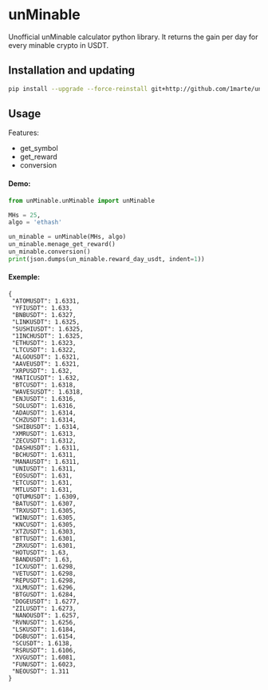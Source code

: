 # unMinable
Unofficial unMinable calculator python library.
It returns the gain per day for every minable crypto in USDT.

## Installation and updating
```bash
pip install --upgrade --force-reinstall git+http://github.com/1marte/unminable.git
```
## Usage
Features:
* get_symbol
* get_reward
* conversion

#### Demo:
```python
from unMinable.unMinable import unMinable

MHs = 25, 
algo = 'ethash'

un_minable = unMinable(MHs, algo)
un_minable.menage_get_reward()
un_minable.conversion()
print(json.dumps(un_minable.reward_day_usdt, indent=1))
```

#### Exemple:
```
{
 "ATOMUSDT": 1.6331,
 "YFIUSDT": 1.633,
 "BNBUSDT": 1.6327,
 "LINKUSDT": 1.6325,
 "SUSHIUSDT": 1.6325,
 "1INCHUSDT": 1.6325,
 "ETHUSDT": 1.6323,
 "LTCUSDT": 1.6322,
 "ALGOUSDT": 1.6321,
 "AAVEUSDT": 1.6321,
 "XRPUSDT": 1.632,
 "MATICUSDT": 1.632,
 "BTCUSDT": 1.6318,
 "WAVESUSDT": 1.6318,
 "ENJUSDT": 1.6316,
 "SOLUSDT": 1.6316,
 "ADAUSDT": 1.6314,
 "CHZUSDT": 1.6314,
 "SHIBUSDT": 1.6314,
 "XMRUSDT": 1.6313,
 "ZECUSDT": 1.6312,
 "DASHUSDT": 1.6311,
 "BCHUSDT": 1.6311,
 "MANAUSDT": 1.6311,
 "UNIUSDT": 1.6311,
 "EOSUSDT": 1.631,
 "ETCUSDT": 1.631,
 "MTLUSDT": 1.631,
 "QTUMUSDT": 1.6309,
 "BATUSDT": 1.6307,
 "TRXUSDT": 1.6305,
 "WINUSDT": 1.6305,
 "KNCUSDT": 1.6305,
 "XTZUSDT": 1.6303,
 "BTTUSDT": 1.6301,
 "ZRXUSDT": 1.6301,
 "HOTUSDT": 1.63,
 "BANDUSDT": 1.63,
 "ICXUSDT": 1.6298,
 "VETUSDT": 1.6298,
 "REPUSDT": 1.6298,
 "XLMUSDT": 1.6296,
 "BTGUSDT": 1.6284,
 "DOGEUSDT": 1.6277,
 "ZILUSDT": 1.6273,
 "NANOUSDT": 1.6257,
 "RVNUSDT": 1.6256,
 "LSKUSDT": 1.6184,
 "DGBUSDT": 1.6154,
 "SCUSDT": 1.6138,
 "RSRUSDT": 1.6106,
 "XVGUSDT": 1.6081,
 "FUNUSDT": 1.6023,
 "NEOUSDT": 1.311
}

```
